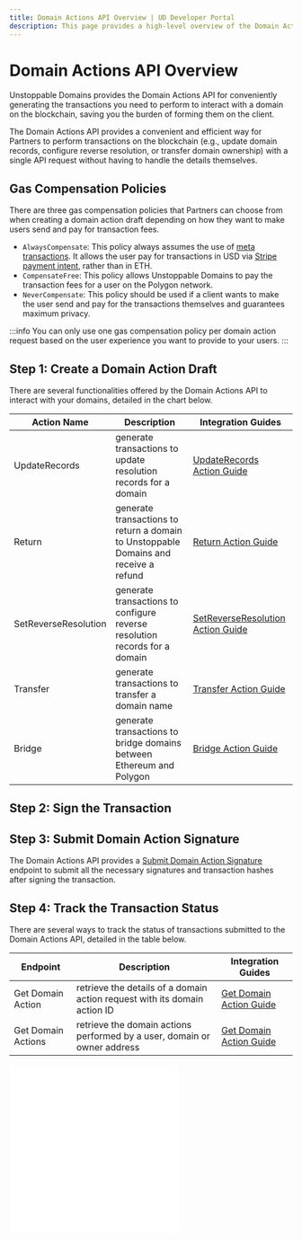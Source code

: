 ```yaml
---
title: Domain Actions API Overview | UD Developer Portal
description: This page provides a high-level overview of the Domain Actions API hosted by Unstoppable Domains.
---
```


# Domain Actions API Overview

Unstoppable Domains provides the Domain Actions API for conveniently generating the transactions you need to perform to interact with a domain on the blockchain, saving you the burden of forming them on the client.

The Domain Actions API provides a convenient and efficient way for Partners to perform transactions on the blockchain (e.g., update domain records, configure reverse resolution, or transfer domain ownership) with a single API request without having to handle the details themselves.

<!-- The following diagram shows the general process between the Partner and Unstoppable Domains when using the Domain Actions API. -->

## Gas Compensation Policies

There are three gas compensation policies that Partners can choose from when creating a domain action draft depending on how they want to make users send and pay for transaction fees.

* `AlwaysCompensate`: This policy always assumes the use of [meta transactions](/manage-domains/delegating-transactions.md). It allows the user pay for transactions in USD via [Stripe payment intent](https://stripe.com/docs/payments/payment-intents), rather than in ETH.
* `CompensateFree`: This policy allows Unstoppable Domains to pay the transaction fees for a user on the Polygon network.
* `NeverCompensate`: This policy should be used if a client wants to make the user send and pay for the transactions themselves and guarantees maximum privacy.

:::info
You can only use one gas compensation policy per domain action request based on the user experience you want to provide to your users.
:::

## Step 1: Create a Domain Action Draft

There are several functionalities offered by the Domain Actions API to interact with your domains, detailed in the chart below.

| Action Name | Description | Integration Guides |
| - | - | - |
| UpdateRecords | generate transactions to update resolution records for a domain | [UpdateRecords Action Guide](update-records-action.md) |
| Return | generate transactions to return a domain to Unstoppable Domains and receive a refund | [Return Action Guide](return-action.md) |
| SetReverseResolution | generate transactions to configure reverse resolution records for a domain | [SetReverseResolution Action Guide](set-reverse-resolution-action.md) |
| Transfer | generate transactions to transfer a domain name | [Transfer Action Guide](transfer-action.md) |
| Bridge | generate transactions to bridge domains between Ethereum and Polygon | [Bridge Action Guide](bridge-action.md) |

## Step 2: Sign the Transaction

## Step 3: Submit Domain Action Signature

The Domain Actions API provides a [Submit Domain Action Signature](https://docs.unstoppabledomains.com/openapi/reference/#operation/PostActionSign) endpoint to submit all the necessary signatures and transaction hashes after signing the transaction.

## Step 4: Track the Transaction Status

There are several ways to track the status of transactions submitted to the Domain Actions API, detailed in the table below.

| Endpoint | Description | Integration Guides |
| - | - | - |
| Get Domain Action | retrieve the details of a domain action request with its domain action ID | [Get Domain Action Guide](get-domain-action.md) |
| Get Domain Actions | retrieve the domain actions performed by a user, domain or owner address | [Get Domain Action Guide](get-domain-action.md) |

<embed src="/snippets/_discord.md" />

<embed src="/snippets/_partner-survey-embed.md" />
